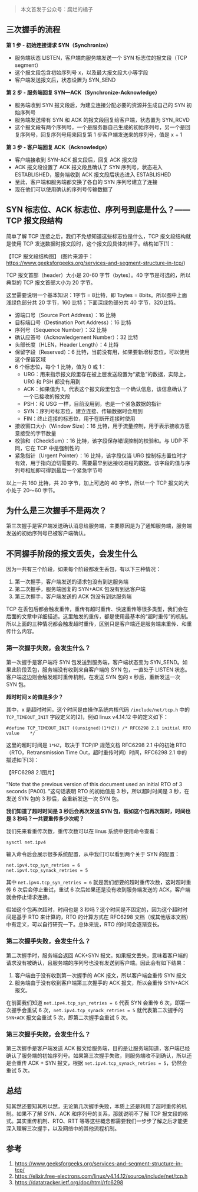 > 本文首发于公众号：腐烂的橘子

## 三次握手的流程

**第 1 步 - 初始连接请求 SYN（Synchronize）**

- 服务端状态 LISTEN，客户端向服务端发送一个 SYN 标志位的报文段（TCP segment）
- 这个报文段包含初始序列号 x，以及最大报文段大小等字段
- 客户端发送报文后，状态设置为 SYN_SEND

**第 2 步 - 服务端回复 SYN—ACK（Synchronize-Acknowledge）**

- 服务端收到 SYN 报文段后，为建立连接分配必要的资源并生成自己的 SYN 初始序列号
- 服务端发送带有 SYN 和 ACK 的报文段回复给客户端，状态置为 SYN_RCVD
- 这个报文段有两个序列号，一个是服务器自己生成的初始序列号，另一个是回复序列号，回复序列号用来回复第 1 步客户端发送来的序列号，值是 x + 1

**第 3 步 - 客户端回复 ACK（Acknowledge）**

- 客户端接收到 SYN-ACK 报文段后，回复 ACK 报文段
- ACK 报文段设置了 ACK 报文段且确认了 SYN 序列号，状态进入 ESTABLISHED，服务端收到 ACK 报文段后状态进入 ESTABLISHED
- 至此，客户端和服务端都交换了各自的 SYN 序列号建立了连接
- 现在他们可以使用确认的序列号传输数据了

## SYN 标志位、ACK 标志位、序列号到底是什么？——TCP 报文段结构

简单了解 TCP 连接之后，我们不免想知道这些标志位是什么，TCP 报文段结构就是使用 TCP 发送数据时报文段时，这个报文段具体的样子。结构如下[1]：

【TCP 报文段结构图】
(图片来源于：https://www.geeksforgeeks.org/services-and-segment-structure-in-tcp/)

TCP 报文首部（header）大小是 20-60 字节（bytes）。40 字节是可选的，所以典型的 TCP 报文首部大小为 20 字节。

这里需要说明一个基本知识：1字节 = 8比特，即 1bytes = 8bits。所以图中上面浅绿色部分共 20 字节，160 比特；下面深绿色部分共 40 字节，320比特。

- 源端口号（Source Port Address）：16 比特
- 目标端口号（Destination Port Address）：16 比特
- 序列号（Sequence Number）：32 比特
- 确认应答号（Acknowledgement Number）：32 比特
- 头部长度（HLEN，Header Length）：4 比特
- 保留字段（Reserved）：6 比特，当前没有用，如果要新增标志位，可以使用这个保留区域
- 6 个标志位，每个 1 比特，值为 0 或 1：
    - URG：用来指示报文段里存在被上层发送段置为“紧急”的数据，实际上，URG 和 PSH 都没有用到
    - ACK：如果值为 1，代表这个报文段里包含一个确认信息，该信息确认了一个已接收的报文段
    - PSH：和 USG 一样，目前没用到，也是一个紧急数据的指针
    - SYN：序列号标志位，建立连接、传输数据时会用到
    - FIN：终止连接的标志位，用于在断开连接时使用
- 接收窗口大小（Window Size）：16 比特，用于流量控制，用于表示接收方愿意接受的字节数量
- 校验和（CheckSum）：16 比特，该字段保存错误控制的校验和。与 UDP 不同，它在 TCP 中是强制性的
- 紧急指针（Urgent Pointer）：16 比特，该字段仅当 URG 控制标志置位时才有效，用于指向迫切需要的、需要最早到达接收进程的数据。该字段的值与序列号相加即可得到最后一个紧急字节号

以上一共 160 比特，共 20 字节，加上可选的 40 字节，所以一个 TCP 报文的大小处于 20～60 字节。

## 为什么是三次握手不是两次？

第三次握手是客户端发送确认消息给服务端，主要原因是为了通知服务端，服务端发送的初始序列号已被客户端确认。

## 不同握手阶段的报文丢失，会发生什么

因为一共有三个阶段，如果每个阶段都发生丢包，有以下三种情况：

1. 第一次握手，客户端发送的请求包没有到达服务端
2. 第二次握手，服务端回复的 SYN+ACK 包没有到达客户端
3. 第三次握手，客户端发送的 ACK 包没有到达服务端

TCP 在丢包后都会触发重传，重传有超时重传、快速重传等很多类型，我们会在后面的文章中详细描述。这里触发的重传，都是使用最基本的“超时重传”的机制。所以上面的三种情况都会触发超时重传，区别只是客户端还是服务端来重传、和重传什么内容。

### 第一次握手失败，会发生什么？

第一次握手是客户端将 SYN 包发送到服务端，客户端状态变为 SYN_SEND。如果此阶段丢包，服务端没有收到来自客户端的 SYN 包，一直处于 LISTEN 状态。客户端这边则会触发超时重传机制，在发送 SYN 包的 x 秒后，重新发送一次 SYN 包。

**超时时间 x 的值是多少？**

其中，x 是超时时间，这个时间是由操作系统内核代码 `/include/net/tcp.h` 中的 `TCP_TIMEOUT_INIT` 字段定义的[2]，例如 linux v4.14.12 中的定义如下：

```
#define TCP_TIMEOUT_INIT ((unsigned)(1*HZ))	/* RFC6298 2.1 initial RTO value	*/
```

这里的超时时间是 `1*HZ`，取决于 TCP/IP 规范文档 RFC6298 2.1 中的初始 RTO （RTO，Retransmission Time Out，超时重传时间）时间，RFC6298 2.1 中的描述如下[3]：

【RFC6298 2.1图片】

“Note that the previous version of this document used an initial RTO of 3 seconds [PA00]. ”这句话表明 RTO
 的初始值是 3 秒，所以超时时间是 3 秒，在发送 SYN 包的 3 秒后，会重新发送一次 SYN 包。

**我们知道了超时时间是 3 秒后会再次发送 SYN 包，假如这个包再次超时，时间也是 3 秒吗？一共要重传多少次呢？**

我们先来看重传次数，重传次数可以在 linus 系统中使用命令查看：

```bash
sysctl net.ipv4
```

输入命令后会展示很多系统配置，从中我们可以看到两个关于 SYN 的配置：

```
net.ipv4.tcp_syn_retries = 6
net.ipv4.tcp_synack_retries = 5
```

其中 `net.ipv4.tcp_syn_retries = 6` 就是我们想要的超时重传次数，这时超时重传 6 次后会停止重试，重试 6 次后如果还是没有收到服务端发送的 ACK，客户端就会停止请求连接。

假如这个包再次超时，时间也是 3 秒吗？这个时间是不固定的，因为这个超时时间是基于 RTO 来计算的，RTO 的计算方式在 RFC6298 文档（或其他版本文档）中有定义，可以自行研究一下。总体来说，RTO 的时间会逐渐变长。

### 第二次握手失败，会发生什么？

第二次握手时，服务端会返回 ACK+SYN 报文。如果报文丢失，意味着客户端的请求没有被确认，且服务端的序列号也没有发送到客户端。因此会有如下结果：

1. 客户端由于没有收到第一次握手的 ACK 报文，所以客户端会重传 SYN 报文
2. 服务端由于没有收到客户端第三次握手的 ACK 报文，所以会重传 SYN+ACK 报文。

在前面我们知道 `net.ipv4.tcp_syn_retries = 6` 代表 SYN 会重传 6 次，即第一次握手会重试 6 次，`net.ipv4.tcp_synack_retries = 5` 就代表第二次握手的 `SYN+ACK` 报文会重试 5 次，即第二次握手会重试 5 次。

### 第三次握手失败，会发生什么？

第三次握手是客户端发送 ACK 报文给服务端，目的是让服务端知道，客户端已经确认了服务端的初始序列号。如果第三次握手失败，则服务端收不到确认，所以还是会重传 ACK + SYN 报文，根据 `net.ipv4.tcp_synack_retries = 5`，仍然会重试 5 次。

## 总结

知其然还要知其所以然，无论第几次握手失败，本质上还是利用了超时重传的机制。如果不了解 SYN、ACK 和序列号的关系，那就说明不了解 TCP 报文段的格式。其实重传机制、RTO、RTT 等等这些概念都需要我们一步步了解之后才能更深入理解三次握手，以及网络中的其他流程机制。

## 参考

1. https://www.geeksforgeeks.org/services-and-segment-structure-in-tcp/
2. https://elixir.free-electrons.com/linux/v4.14.12/source/include/net/tcp.h
3. https://datatracker.ietf.org/doc/html/rfc6298
